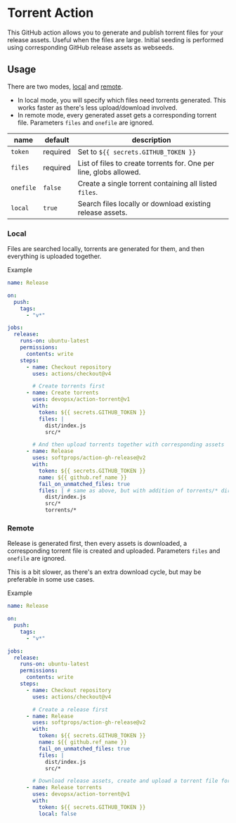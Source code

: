 # Torrent Action

This GitHub action allows you to generate and publish torrent files for your release assets. Useful when the files are large. Initial seeding is performed using corresponding GitHub release assets as webseeds.

## Usage

There are two modes, [local](#local) and [remote](#remote).

- In local mode, you will specify which files need torrents generated. This works faster as there's less upload/download involved.
- In remote mode, every generated asset gets a corresponding torrent file. Parameters `files` and `onefile` are ignored.

| name      | default  | description                                                        |
| --------- | -------- | ------------------------------------------------------------------ |
| `token`   | required | Set to `${{ secrets.GITHUB_TOKEN }}`                               |
| `files`   | required | List of files to create torrents for. One per line, globs allowed. |
| `onefile` | `false`  | Create a single torrent containing all listed `files`.             |
| `local`   | `true`   | Search files locally or download existing release assets.          |

### Local

Files are searched locally, torrents are generated for them, and then everything is uploaded together.

Example

```yaml
name: Release

on:
  push:
    tags:
      - "v*"

jobs:
  release:
    runs-on: ubuntu-latest
    permissions:
      contents: write
    steps:
      - name: Checkout repository
        uses: actions/checkout@v4

        # Create torrents first
      - name: Create torrents
        uses: devopsx/action-torrent@v1
        with:
          token: ${{ secrets.GITHUB_TOKEN }}
          files: |
            dist/index.js
            src/*

        # And then upload torrents together with corresponding assets
      - name: Release
        uses: softprops/action-gh-release@v2
        with:
          token: ${{ secrets.GITHUB_TOKEN }}
          name: ${{ github.ref_name }}
          fail_on_unmatched_files: true
          files: | # same as above, but with addition of torrents/* directory
            dist/index.js
            src/*
            torrents/*
```

### Remote

Release is generated first, then every assets is downloaded, a corresponding torrent file is created and uploaded. Parameters `files` and `onefile` are ignored.

This is a bit slower, as there's an extra download cycle, but may be preferable in some use cases.

Example

```yaml
name: Release

on:
  push:
    tags:
      - "v*"

jobs:
  release:
    runs-on: ubuntu-latest
    permissions:
      contents: write
    steps:
      - name: Checkout repository
        uses: actions/checkout@v4

        # Create a release first
      - name: Release
        uses: softprops/action-gh-release@v2
        with:
          token: ${{ secrets.GITHUB_TOKEN }}
          name: ${{ github.ref_name }}
          fail_on_unmatched_files: true
          files: |
            dist/index.js
            src/*

        # Download release assets, create and upload a torrent file for each one
      - name: Release torrents
        uses: devopsx/action-torrent@v1
        with:
          token: ${{ secrets.GITHUB_TOKEN }}
          local: false
```
